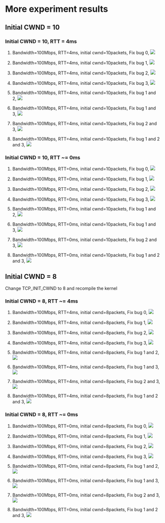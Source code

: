 # More experiment results

## Initial CWND = 10


### Initial CWND = 10, RTT = 4ms

1. Bandwidth=100Mbps, RTT=4ms, initial cwnd=10packets, Fix bug 0, 
![](https://raw.githubusercontent.com/zmrui/tcp_cubic_fix/main/results/Initial%2010%20CWND/First%20group%20RTT%204ms/b0/renocubic_fixb0.jpg)

1. Bandwidth=100Mbps, RTT=4ms, initial cwnd=10packets, Fix bug 1,
![](https://raw.githubusercontent.com/zmrui/tcp_cubic_fix/main/results/Initial%2010%20CWND/First%20group%20RTT%204ms/b1/renocubic_fixb1.jpg)

1. Bandwidth=100Mbps, RTT=4ms, initial cwnd=10packets, Fix bug 2, 
![](https://raw.githubusercontent.com/zmrui/tcp_cubic_fix/main/results/Initial%2010%20CWND/First%20group%20RTT%204ms/b2/renocubic_fixb2.jpg)

1. Bandwidth=100Mbps, RTT=4ms, initial cwnd=10packets, Fix bug 3, 
![](https://raw.githubusercontent.com/zmrui/tcp_cubic_fix/main/results/Initial%2010%20CWND/First%20group%20RTT%204ms/b3/renocubic_fixb3.jpg)

1. Bandwidth=100Mbps, RTT=4ms, initial cwnd=10packets, Fix bug 1 and 2, 
![](https://raw.githubusercontent.com/zmrui/tcp_cubic_fix/main/results/Initial%2010%20CWND/First%20group%20RTT%204ms/b1b2/renocubic_fixb1b2.jpg)

1. Bandwidth=100Mbps, RTT=4ms, initial cwnd=10packets, Fix bug 1 and 3, 
![](https://raw.githubusercontent.com/zmrui/tcp_cubic_fix/main/results/Initial%2010%20CWND/First%20group%20RTT%204ms/b1b3/renocubic_fixb1b3.jpg)

1. Bandwidth=100Mbps, RTT=4ms, initial cwnd=10packets, Fix bug 2 and 3, 
![](https://raw.githubusercontent.com/zmrui/tcp_cubic_fix/main/results/Initial%2010%20CWND/First%20group%20RTT%204ms/b2b3/renocubic_fixb2b3.jpg)

1. Bandwidth=100Mbps, RTT=4ms, initial cwnd=10packets, Fix bug 1 and 2 and 3, 
![](https://raw.githubusercontent.com/zmrui/tcp_cubic_fix/main/results/Initial%2010%20CWND/First%20group%20RTT%204ms/b1b2b3/renocubic_fixb1b2b3.jpg)

### Initial CWND = 10, RTT ~= 0ms

1. Bandwidth=100Mbps, RTT=0ms, initial cwnd=10packets, Fix bug 0, 
![](https://raw.githubusercontent.com/zmrui/tcp_cubic_fix/main/results/Initial%2010%20CWND/Second%20group%20RTT%200ms/b0/renocubic_fixb0.jpg)

1. Bandwidth=100Mbps, RTT=0ms, initial cwnd=10packets, Fix bug 1,
![](https://raw.githubusercontent.com/zmrui/tcp_cubic_fix/main/results/Initial%2010%20CWND/Second%20group%20RTT%200ms/b1/renocubic_fixb1.jpg)

1. Bandwidth=100Mbps, RTT=0ms, initial cwnd=10packets, Fix bug 2, 
![](https://raw.githubusercontent.com/zmrui/tcp_cubic_fix/main/results/Initial%2010%20CWND/Second%20group%20RTT%200ms/b2/renocubic_fixb2.jpg)

1. Bandwidth=100Mbps, RTT=0ms, initial cwnd=10packets, Fix bug 3, 
![](https://raw.githubusercontent.com/zmrui/tcp_cubic_fix/main/results/Initial%2010%20CWND/Second%20group%20RTT%200ms/b3/renocubic_fixb3.jpg)

1. Bandwidth=100Mbps, RTT=0ms, initial cwnd=10packets, Fix bug 1 and 2, 
![](https://raw.githubusercontent.com/zmrui/tcp_cubic_fix/main/results/Initial%2010%20CWND/Second%20group%20RTT%200ms/b1b2/renocubic_fixb1b2.jpg)

1. Bandwidth=100Mbps, RTT=0ms, initial cwnd=10packets, Fix bug 1 and 3, 
![](https://raw.githubusercontent.com/zmrui/tcp_cubic_fix/main/results/Initial%2010%20CWND/Second%20group%20RTT%200ms/b1b3/renocubic_fixb1b3.jpg)

1. Bandwidth=100Mbps, RTT=0ms, initial cwnd=10packets, Fix bug 2 and 3, 
![](https://raw.githubusercontent.com/zmrui/tcp_cubic_fix/main/results/Initial%2010%20CWND/Second%20group%20RTT%200ms/b2b3/start0_renocubic_fixb2b3.jpg)

1. Bandwidth=100Mbps, RTT=0ms, initial cwnd=10packets, Fix bug 1 and 2 and 3, 
![](https://raw.githubusercontent.com/zmrui/tcp_cubic_fix/main/results/Initial%2010%20CWND/Second%20group%20RTT%200ms/b1b2b3/start0_renocubic_fixb1b2b3.jpg)

## Initial CWND = 8

Change TCP_INIT_CWND to 8 and recompile the kernel

### Initial CWND = 8, RTT ~= 4ms

1. Bandwidth=100Mbps, RTT=4ms, initial cwnd=8packets, Fix bug 0, 
![](https://raw.githubusercontent.com/zmrui/tcp_cubic_fix/main/results/Initial%208%20CWND/First%20group%20RTT%204ms/b0/renocubic_fixb0.jpg)

1. Bandwidth=100Mbps, RTT=4ms, initial cwnd=8packets, Fix bug 1,
![](https://raw.githubusercontent.com/zmrui/tcp_cubic_fix/main/results/Initial%208%20CWND/First%20group%20RTT%204ms/b1/renocubic_fixb1.jpg)

1. Bandwidth=100Mbps, RTT=4ms, initial cwnd=8packets, Fix bug 2, 
![](https://raw.githubusercontent.com/zmrui/tcp_cubic_fix/main/results/Initial%208%20CWND/First%20group%20RTT%204ms/b2/renocubic_fixb2.jpg)

1. Bandwidth=100Mbps, RTT=4ms, initial cwnd=8packets, Fix bug 3, 
![](https://raw.githubusercontent.com/zmrui/tcp_cubic_fix/main/results/Initial%208%20CWND/First%20group%20RTT%204ms/b3/renocubic_fixb3.jpg)

1. Bandwidth=100Mbps, RTT=4ms, initial cwnd=8packets, Fix bug 1 and 2, 
![](https://raw.githubusercontent.com/zmrui/tcp_cubic_fix/main/results/Initial%208%20CWND/First%20group%20RTT%204ms/b1b2/renocubic_fixb1b2.jpg)

1. Bandwidth=100Mbps, RTT=4ms, initial cwnd=8packets, Fix bug 1 and 3, 
![](https://raw.githubusercontent.com/zmrui/tcp_cubic_fix/main/results/Initial%208%20CWND/First%20group%20RTT%204ms/b1b3/renocubic_fixb1b3.jpg)

1. Bandwidth=100Mbps, RTT=4ms, initial cwnd=8packets, Fix bug 2 and 3, 
![](https://raw.githubusercontent.com/zmrui/tcp_cubic_fix/main/results/Initial%208%20CWND/First%20group%20RTT%204ms/b2b3/renocubic_fixb2b3.jpg)

1. Bandwidth=100Mbps, RTT=4ms, initial cwnd=8packets, Fix bug 1 and 2 and 3, 
![](https://raw.githubusercontent.com/zmrui/tcp_cubic_fix/main/results/Initial%208%20CWND/First%20group%20RTT%204ms/b1b2b3/renocubic_fixb1b2b3.jpg)

### Initial CWND = 8, RTT ~= 0ms

1. Bandwidth=100Mbps, RTT=0ms, initial cwnd=8packets, Fix bug 0, 
![](https://raw.githubusercontent.com/zmrui/tcp_cubic_fix/main/results/Initial%208%20CWND/Second%20group%20RTT%200ms/b0/renocubic_fixb0.jpg)

1. Bandwidth=100Mbps, RTT=0ms, initial cwnd=8packets, Fix bug 1,
![](https://raw.githubusercontent.com/zmrui/tcp_cubic_fix/main/results/Initial%208%20CWND/Second%20group%20RTT%200ms/b1/renocubic_fixb1.jpg)

1. Bandwidth=100Mbps, RTT=0ms, initial cwnd=8packets, Fix bug 2, 
![](https://raw.githubusercontent.com/zmrui/tcp_cubic_fix/main/results/Initial%208%20CWND/Second%20group%20RTT%200ms/b2/renocubic_fixb2.jpg)

1. Bandwidth=100Mbps, RTT=0ms, initial cwnd=8packets, Fix bug 3, 
![](https://raw.githubusercontent.com/zmrui/tcp_cubic_fix/main/results/Initial%208%20CWND/Second%20group%20RTT%200ms/b3/renocubic_fixb3.jpg)

1. Bandwidth=100Mbps, RTT=0ms, initial cwnd=8packets, Fix bug 1 and 2, 
![](https://raw.githubusercontent.com/zmrui/tcp_cubic_fix/main/results/Initial%208%20CWND/Second%20group%20RTT%200ms/b1b2/renocubic_fixb1b2.jpg)

1. Bandwidth=100Mbps, RTT=0ms, initial cwnd=8packets, Fix bug 1 and 3, 
![](https://raw.githubusercontent.com/zmrui/tcp_cubic_fix/main/results/Initial%208%20CWND/Second%20group%20RTT%200ms/b1b3/renocubic_fixb1b3.jpg)

1. Bandwidth=100Mbps, RTT=0ms, initial cwnd=8packets, Fix bug 2 and 3, 
![](https://raw.githubusercontent.com/zmrui/tcp_cubic_fix/main/results/Initial%208%20CWND/Second%20group%20RTT%200ms/b2b3/renocubic_fixb2b3.jpg)

1. Bandwidth=100Mbps, RTT=0ms, initial cwnd=8packets, Fix bug 1 and 2 and 3, 
![](https://raw.githubusercontent.com/zmrui/tcp_cubic_fix/main/results/Initial%208%20CWND/Second%20group%20RTT%200ms/b1b2b3/renocubic_fixb1b2b3.jpg)
